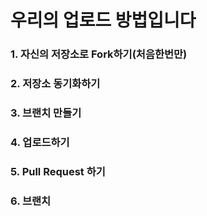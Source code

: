 # 우리의 업로드 방법입니다

### 1. 자신의 저장소로 Fork하기(처음한번만)

### 2. 저장소 동기화하기

### 3. 브랜치 만들기

### 4. 업로드하기

### 5. Pull Request 하기

### 6. 브랜치 
